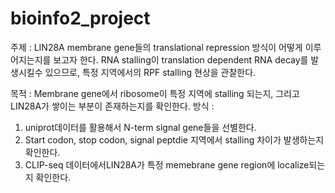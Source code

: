 # bioinfo2_project
주제 : LIN28A membrane gene들의 translational repression 방식이 어떻게 이루어지는지를 보고자 한다. RNA stalling이 translation dependent RNA decay를 발생시킬수 있으므로, 특정 지역에서의 RPF stalling 현상을 관찰한다.

목적 : Membrane gene에서 ribosome이 특정 지역에 stalling 되는지, 그리고 LIN28A가 쌓이는 부분이 존재하는지를 확인한다.
방식 : 
  1) uniprot데이터를 활용해서 N-term signal gene들을 선별한다.
  2) Start codon, stop codon, signal peptdie 지역에서 stalling 차이가 발생하는지 확인한다.
  3) CLIP-seq 데이터에서LIN28A가 특정 memebrane gene region에 localize되는지 확인한다.

